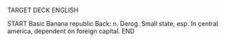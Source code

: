 TARGET DECK
ENGLISH

START
Basic
Banana republic
Back: n. Derog. Small state, esp. In central america, dependent on foreign capital.
END
